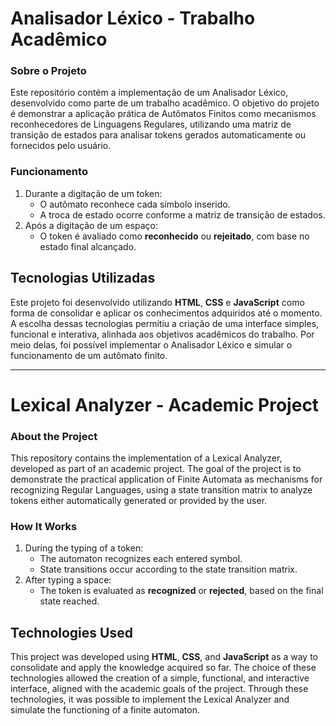 <h1>Analisador Léxico - Trabalho Acadêmico</h1>
<h3>Sobre o Projeto</h3> 
<p>
  Este repositório contém a implementação de um Analisador Léxico, desenvolvido como parte de um trabalho acadêmico. 
  O objetivo do projeto é demonstrar a aplicação prática de Autômatos Finitos como mecanismos reconhecedores de 
  Linguagens Regulares, utilizando uma matriz de transição de estados para analisar tokens gerados automaticamente 
  ou fornecidos pelo usuário.
</p>

<h3>Funcionamento</h3> 
<ol>
  <li>
    Durante a digitação de um token:
    <ul>
      <li>O autômato reconhece cada símbolo inserido.</li>
      <li>A troca de estado ocorre conforme a matriz de transição de estados.</li>
    </ul>
  </li>
  <li>
    Após a digitação de um espaço:
    <ul>
      <li>O token é avaliado como <strong>reconhecido</strong> ou <strong>rejeitado</strong>, com base no estado final alcançado.</li>
    </ul>
  </li>
</ol>

<h2>Tecnologias Utilizadas</h2>
<p>
  Este projeto foi desenvolvido utilizando <strong>HTML</strong>, <strong>CSS</strong> e <strong>JavaScript</strong> 
  como forma de consolidar e aplicar os conhecimentos adquiridos até o momento. A escolha dessas tecnologias 
  permitiu a criação de uma interface simples, funcional e interativa, alinhada aos objetivos acadêmicos do trabalho. 
  Por meio delas, foi possível implementar o Analisador Léxico e simular o funcionamento de um autômato finito.
</p>

<hr>

<h1>Lexical Analyzer - Academic Project</h1>
<h3>About the Project</h3>
<p>
  This repository contains the implementation of a Lexical Analyzer, developed as part of an academic project. 
  The goal of the project is to demonstrate the practical application of Finite Automata as mechanisms for recognizing 
  Regular Languages, using a state transition matrix to analyze tokens either automatically generated or provided 
  by the user.
</p>

<h3>How It Works</h3>
<ol>
  <li>
    During the typing of a token:
    <ul>
      <li>The automaton recognizes each entered symbol.</li>
      <li>State transitions occur according to the state transition matrix.</li>
    </ul>
  </li>
  <li>
    After typing a space:
    <ul>
      <li>The token is evaluated as <strong>recognized</strong> or <strong>rejected</strong>, based on the final state reached.</li>
    </ul>
  </li>
</ol>

<h2>Technologies Used</h2>
<p>
  This project was developed using <strong>HTML</strong>, <strong>CSS</strong>, and <strong>JavaScript</strong> 
  as a way to consolidate and apply the knowledge acquired so far. The choice of these technologies allowed the creation 
  of a simple, functional, and interactive interface, aligned with the academic goals of the project. Through these 
  technologies, it was possible to implement the Lexical Analyzer and simulate the functioning of a finite automaton.
</p>
